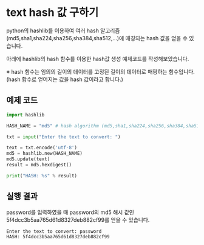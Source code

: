# text hash 값 구하기

python의 hashlib를 이용하여 여러 hash 알고리즘(md5,sha1,sha224,sha256,sha384,sha512,...)에 매칭되는 hash 값을 얻을 수 있습니다.

아래에 hashlib의 hash 함수를 이용한 hash값 생성 예제코드를 작성해보았습니다.

※ hash 함수는 임의의 길이의 데이터를 고정된 길이의 데이터로 매핑하는 함수입니다. (hash 함수로 얻어지는 값을 hash 값이라고 합니다.)

## 예제 코드

```python
import hashlib

HASH_NAME = "md5" # hash algorithm (md5,sha1,sha224,sha256,sha384,sha512)

txt = input("Enter the text to convert: ")

text = txt.encode('utf-8')
md5 = hashlib.new(HASH_NAME)
md5.update(text)
result = md5.hexdigest()

print("HASH: %s" % result)
```

## 실행 결과

password를 입력하였을 때 password의 md5 해시 값인 5f4dcc3b5aa765d61d8327deb882cf99를 얻을 수 있습니다.

```text
Enter the text to convert: password
HASH: 5f4dcc3b5aa765d61d8327deb882cf99
```
